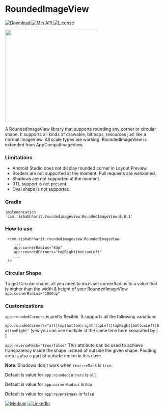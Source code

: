 # RoundedImageView

[ ![Download](https://api.bintray.com/packages/rishabh876/RoundedImageView/RoundedImageView/images/download.svg) ](https://bintray.com/rishabh876/RoundedImageView/RoundedImageView/_latestVersion)
[ ![Min API](https://img.shields.io/badge/%20Min%20API-14%2B-green.svg) ]()
[![License](https://img.shields.io/badge/License-Apache%202.0-blue.svg)](https://opensource.org/licenses/Apache-2.0)

<img src="https://i.imgur.com/4aUpaGM.jpg" width="300" />

A RoundedImageView library that supports rounding any corner or circular shape. It supports all kinds of drawable, bitmaps, resources just like a normal ImageView. All scale types are working. RoundedImageView is extended from AppCompatImageView.

### Limitations
- Android Studio does not display rounded corner in Layout Preview 
- Borders are not supported at the moment. Pull requests are welcomed.
- Shadows are not supported at the moment. 
- RTL support is not present.
- Oval shape is not supported.

### Gradle

```implementation 'com.rishabhharit.roundedimageview:RoundedImageView:0.8.1'```

### How to use
``` 
 <com.rishabhharit.roundedimageview.RoundedImageView
    ...
    app:cornerRadius="8dp"
    app:roundedCorners="topRight|bottomLeft"
    ...
 /> 
```

### Circular Shape
To get Circular shape, all you need to do is set cornerRadius to a value that is higher than the width & height of your RoundedImageView
`app:cornerRadius="1000dp"`

### Customizations
`app:roundedCorners` is pretty flexible. It supports all the following variations

`app:roundedCorners="all|top|bottom|right|topLeft|topRight|bottomLeft|bottomRight"` (yes you can use multiple at the same time here separated by | )

`app:reverseMask="true/false"` This attribute can be used to achieve transparency inside the shape instead of outside the given shape. Padding area is also a part of outside region in this case. 

**Note**: Shadows don;t work when `reverseMask` is `true`.

Default is value for `app:roundedCorners` is `all`

Default is value for `app:cornerRadius` is `0dp`

Default is value for `app:reverseMask` is `false`



[![Medium](https://img.shields.io/badge/Medium-%40RishabhHarit-green.svg)](https://medium.com/@rishabhharit)
[![LinkedIn](https://img.shields.io/badge/LinkedIn-%40RishabhHarit-blue.svg)](https://www.linkedin.com/in/rishabhharit/)
